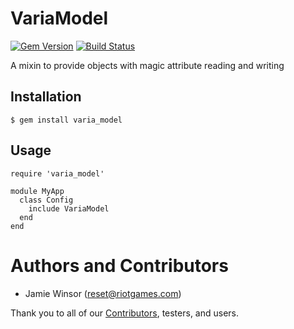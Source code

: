 # VariaModel
[![Gem Version](https://badge.fury.io/rb/varia_model.png)](http://badge.fury.io/rb/varia_model)
[![Build Status](https://secure.travis-ci.org/RiotGames/varia_model.png?branch=master)](http://travis-ci.org/RiotGames/varia_model)

A mixin to provide objects with magic attribute reading and writing

## Installation

    $ gem install varia_model

## Usage

    require 'varia_model'

    module MyApp
      class Config
        include VariaModel
      end
    end

# Authors and Contributors

* Jamie Winsor (<reset@riotgames.com>)

Thank you to all of our [Contributors](https://github.com/RiotGames/buff-extensions/graphs/contributors), testers, and users.
